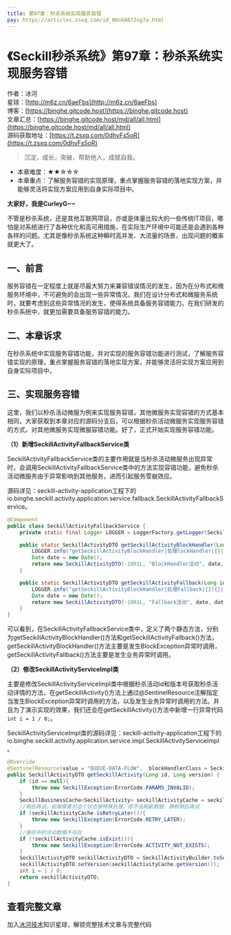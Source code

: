 ```yaml
---
title: 第97章：秒杀系统实现服务容错
pay: https://articles.zsxq.com/id_06nk8672ng7a.html
---
```


# 《Seckill秒杀系统》第97章：秒杀系统实现服务容错

作者：冰河
<br/>星球：[http://m6z.cn/6aeFbs](http://m6z.cn/6aeFbs)
<br/>博客：[https://binghe.gitcode.host](https://binghe.gitcode.host)
<br/>文章汇总：[https://binghe.gitcode.host/md/all/all.html](https://binghe.gitcode.host/md/all/all.html)
<br/>源码获取地址：[https://t.zsxq.com/0dhvFs5oR](https://t.zsxq.com/0dhvFs5oR)

> 沉淀，成长，突破，帮助他人，成就自我。

* 本章难度：★★☆☆☆
* 本章重点：了解服务容错的实现原理，重点掌握服务容错的落地实现方案，并能够灵活将实现方案应用到自身实际项目中。

**大家好，我是CurleyG~~**

不管是秒杀系统，还是其他互联网项目，亦或是体量比较大的一些传统IT项目，哪怕是对系统进行了各种优化和高可用措施，在实际生产环境中可能还是会遇到各种各样的问题。尤其是像秒杀系统这种瞬时高并发、大流量的场景，出现问题的概率就更大了。

## 一、前言

服务容错在一定程度上就是尽最大努力来兼容错误情况的发生，因为在分布式和微服务环境中，不可避免的会出现一些异常情况，我们在设计分布式和微服务系统时，就要考虑到这些异常情况的发生，使得系统具备服务容错能力。在我们研发的秒杀系统中，就更加需要具备服务容错的能力。

## 二、本章诉求

在秒杀系统中实现服务容错功能，并对实现的服务容错功能进行测试，了解服务容错实现的原理，重点掌握服务容错的落地实现方案，并能够灵活将实现方案应用到自身实际项目中。

## 三、实现服务容错

这里，我们以秒杀活动微服为例来实现服务容错，其他微服务实现容错的方式基本相同，大家获取到本章对应的源码分支后，可以根据秒杀活动微服务实现服务容错的方式，对其他微服务实现微服容错功能。好了，正式开始实现服务容错功能。

**（1）新增SeckillActivityFallbackService类**

SeckillActivityFallbackService类的主要作用就是当秒杀活动微服务出现异常时，会调用SeckillActivityFallbackService类中的方法实现容错功能，避免秒杀活动微服务由于异常影响到其他服务，进而引起服务雪崩效应。

源码详见：seckill-activity-application工程下的io.binghe.seckill.activity.application.service.fallback.SeckillActivityFallbackService。

```java
@Component
public class SeckillActivityFallbackService {
    private static final Logger LOGGER = LoggerFactory.getLogger(SeckillActivityFallbackService.class);

    public static SeckillActivityDTO getSeckillActivityBlockHandler(Long id, Long version, BlockException e){
        LOGGER.info("getSeckillActivityBlockHandler|处理lockHandler|{}|{}|{}",id, version, e.getMessage());
        Date date = new Date();
        return new SeckillActivityDTO(-1001L, "BlockHandler活动", date, date, SeckillActivityStatus.OFFLINE.getCode(), "BlockHandler活动", 0L);
    }

    public static SeckillActivityDTO getSeckillActivityFallback(Long id, Long version, Throwable t){
        LOGGER.info("getSeckillActivityBlockHandler|处理Fallback|{}|{}|{}", id, version, t.getMessage());
        Date date = new Date();
        return new SeckillActivityDTO(-1001L, "Fallback活动", date, date, SeckillActivityStatus.OFFLINE.getCode(), "Fallback活动", 0L);
    }
}
```

可以看到，在SeckillActivityFallbackService类中，定义了两个静态方法，分别为getSeckillActivityBlockHandler()方法和getSeckillActivityFallback()方法，getSeckillActivityBlockHandler()方法主要是发生BlockException异常时调用，getSeckillActivityFallback()方法主要是发生业务异常时调用。

**（2）修改SeckillActivityServiceImpl类**

主要是修改SeckillActivityServiceImpl类中根据秒杀活动id和版本号获取秒杀活动详情的方法，在getSeckillActivity()方法上通过@SentinelResource注解指定当发生BlockException异常时调用的方法，以及发生业务异常时调用的方法。并且为了演示实现的效果，我们还会在getSeckillActivity()方法中新增一行异常代码`int i = 1 / 0;`。

SeckillActivityServiceImpl类的源码详见：seckill-activity-application工程下的io.binghe.seckill.activity.application.service.impl.SeckillActivityServiceImpl。

```java
@Override
@SentinelResource(value = "QUEUE-DATA-FLOW",  blockHandlerClass = SeckillActivityFallbackService.class, blockHandler = "getSeckillActivityBlockHandler",  fallbackClass = SeckillActivityFallbackService.class, fallback = "getSeckillActivityFallback")
public SeckillActivityDTO getSeckillActivity(Long id, Long version) {
    if (id == null){
        throw new SeckillException(ErrorCode.PARAMS_INVALID);
    }
    SeckillBusinessCache<SeckillActivity> seckillActivityCache = seckillActivityCacheService.getCachedSeckillActivity(id, version);
    //稍后再试，前端需要对这个状态做特殊处理，即不去刷新数据，静默稍后再试
    if (seckillActivityCache.isRetryLater()){
        throw new SeckillException(ErrorCode.RETRY_LATER);
    }
    //缓存中的活动数据不存在
    if (!seckillActivityCache.isExist()){
        throw new SeckillException(ErrorCode.ACTIVITY_NOT_EXISTS);
    }
    SeckillActivityDTO seckillActivityDTO = SeckillActivityBuilder.toSeckillActivityDTO(seckillActivityCache.getData());
    seckillActivityDTO.setVersion(seckillActivityCache.getVersion());
    int i = 1 / 0;
    return seckillActivityDTO;
}
```

## 查看完整文章

加入[冰河技术](http://m6z.cn/6aeFbs)知识星球，解锁完整技术文章与完整代码
